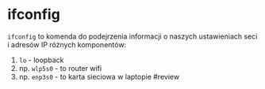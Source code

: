 # ifconfig
`ifconfig` to komenda do podejrzenia informacji o naszych ustawieniach seci i adresów IP różnych komponentów:
1. `lo` - loopback
2. np. `wlp5s0` - to router wifi
3. np. `enp3s0` - to karta sieciowa w laptopie
#review